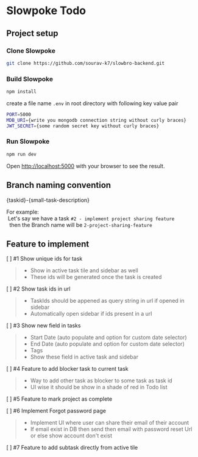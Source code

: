 # Slowpoke Todo
## Project setup

### Clone Slowpoke
```bash
git clone https://github.com/sourav-k7/slowbro-backend.git
```

### Build Slowpoke
```bash
npm install
```
create a file name `.env` in root directory with following key value pair
```bash
PORT=5000
MDB_URI={write you mongodb connection string without curly braces}
JWT_SECRET={some random secret key without curly braces}

```

### Run Slowpoke
```bash
npm run dev
```

Open [http://localhost:5000](http://localhost:5000) with your browser to see the result.

## Branch naming convention
{taskid}-{small-task-description}

For example: <br>
&nbsp;Let's say we have a task `#2 - implement project sharing feature`<br>
&nbsp; then the Branch name will be `2-project-sharing-feature`

## Feature to implement
[ ] #1 Show unique ids for task <br>
> - Show in active task tile and sidebar as well
> - These ids will be generated once the  task is created

[ ] #2 Show task ids in url
> - TaskIds should be appened as query string in url if opened in sidebar
> - Automatically open sidebar if ids present in a url

[ ] #3 Show new field in tasks
> - Start Date (auto populate and option for custom date selector)
> - End Date (auto populate and option for custom date selector)
> - Tags
> - Show these field in active task and sidebar

[ ] #4 Feature to add blocker task to current task
> - Way to add other task as blocker to some task as task id
> - UI wise it should be show in a shade of red in Todo list

[ ] #5 Feature to mark project as complete

[ ] #6 Implement Forgot password page
> - Implement UI where user can share their email of their account
> - If email exist in DB then send then email with password reset Url or else show account don't exist

[ ] #7 Feature to add subtask directly from active tile
